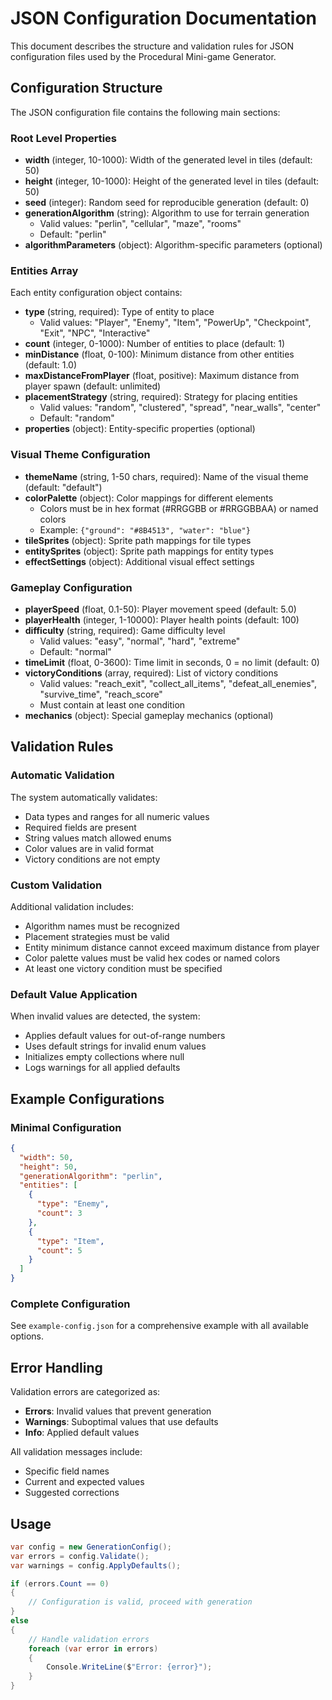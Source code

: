 # JSON Configuration Documentation

This document describes the structure and validation rules for JSON configuration files used by the Procedural Mini-game Generator.

## Configuration Structure

The JSON configuration file contains the following main sections:

### Root Level Properties

- **width** (integer, 10-1000): Width of the generated level in tiles (default: 50)
- **height** (integer, 10-1000): Height of the generated level in tiles (default: 50)
- **seed** (integer): Random seed for reproducible generation (default: 0)
- **generationAlgorithm** (string): Algorithm to use for terrain generation
  - Valid values: "perlin", "cellular", "maze", "rooms"
  - Default: "perlin"
- **algorithmParameters** (object): Algorithm-specific parameters (optional)

### Entities Array

Each entity configuration object contains:

- **type** (string, required): Type of entity to place
  - Valid values: "Player", "Enemy", "Item", "PowerUp", "Checkpoint", "Exit", "NPC", "Interactive"
- **count** (integer, 0-1000): Number of entities to place (default: 1)
- **minDistance** (float, 0-100): Minimum distance from other entities (default: 1.0)
- **maxDistanceFromPlayer** (float, positive): Maximum distance from player spawn (default: unlimited)
- **placementStrategy** (string, required): Strategy for placing entities
  - Valid values: "random", "clustered", "spread", "near_walls", "center"
  - Default: "random"
- **properties** (object): Entity-specific properties (optional)

### Visual Theme Configuration

- **themeName** (string, 1-50 chars, required): Name of the visual theme (default: "default")
- **colorPalette** (object): Color mappings for different elements
  - Colors must be in hex format (#RRGGBB or #RRGGBBAA) or named colors
  - Example: `{"ground": "#8B4513", "water": "blue"}`
- **tileSprites** (object): Sprite path mappings for tile types
- **entitySprites** (object): Sprite path mappings for entity types
- **effectSettings** (object): Additional visual effect settings

### Gameplay Configuration

- **playerSpeed** (float, 0.1-50): Player movement speed (default: 5.0)
- **playerHealth** (integer, 1-10000): Player health points (default: 100)
- **difficulty** (string, required): Game difficulty level
  - Valid values: "easy", "normal", "hard", "extreme"
  - Default: "normal"
- **timeLimit** (float, 0-3600): Time limit in seconds, 0 = no limit (default: 0)
- **victoryConditions** (array, required): List of victory conditions
  - Valid values: "reach_exit", "collect_all_items", "defeat_all_enemies", "survive_time", "reach_score"
  - Must contain at least one condition
- **mechanics** (object): Special gameplay mechanics (optional)

## Validation Rules

### Automatic Validation

The system automatically validates:
- Data types and ranges for all numeric values
- Required fields are present
- String values match allowed enums
- Color values are in valid format
- Victory conditions are not empty

### Custom Validation

Additional validation includes:
- Algorithm names must be recognized
- Placement strategies must be valid
- Entity minimum distance cannot exceed maximum distance from player
- Color palette values must be valid hex codes or named colors
- At least one victory condition must be specified

### Default Value Application

When invalid values are detected, the system:
- Applies default values for out-of-range numbers
- Uses default strings for invalid enum values
- Initializes empty collections where null
- Logs warnings for all applied defaults

## Example Configurations

### Minimal Configuration
```json
{
  "width": 50,
  "height": 50,
  "generationAlgorithm": "perlin",
  "entities": [
    {
      "type": "Enemy",
      "count": 3
    },
    {
      "type": "Item",
      "count": 5
    }
  ]
}
```

### Complete Configuration
See `example-config.json` for a comprehensive example with all available options.

## Error Handling

Validation errors are categorized as:
- **Errors**: Invalid values that prevent generation
- **Warnings**: Suboptimal values that use defaults
- **Info**: Applied default values

All validation messages include:
- Specific field names
- Current and expected values
- Suggested corrections

## Usage

```csharp
var config = new GenerationConfig();
var errors = config.Validate();
var warnings = config.ApplyDefaults();

if (errors.Count == 0)
{
    // Configuration is valid, proceed with generation
}
else
{
    // Handle validation errors
    foreach (var error in errors)
    {
        Console.WriteLine($"Error: {error}");
    }
}
```